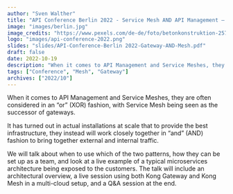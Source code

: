 ```yaml
---
author: "Sven Walther"
title: "API Conference Berlin 2022 - Service Mesh AND API Management – Teamwork at its Best"
image: "images/berlin.jpg"
image_credits: "https://www.pexels.com/de-de/foto/betonkonstruktion-2570063/"
logo: "images/api-conference-2022.png"
slides: "slides/API-Conference-Berlin 2022-Gateway-AND-Mesh.pdf"
draft: false
date: 2022-10-19
description: "When it comes to API Management and Service Meshes, they are often considered in an “or” (XOR) fashion, with Service Mesh being seen as the successor of gateways - which is wrong"
tags: ["Conference", "Mesh", "Gateway"]
archives: ["2022/10"]
---
```


When it comes to API Management and Service Meshes, they are often considered in an “or” (XOR) fashion, with Service Mesh being seen as the successor of gateways.

It has turned out in actual installations at scale that to provide the best infrastructure, they instead will work closely together in “and” (AND) fashion to bring together external and internal traffic.

We will talk about when to use which of the two patterns, how they can be set up as a team, and look at a live example of a typical microservices architecture being exposed to the customers. The talk will include an architectural overview, a live session using both Kong Gateway and Kong Mesh in a multi-cloud setup, and a Q&A session at the end.
